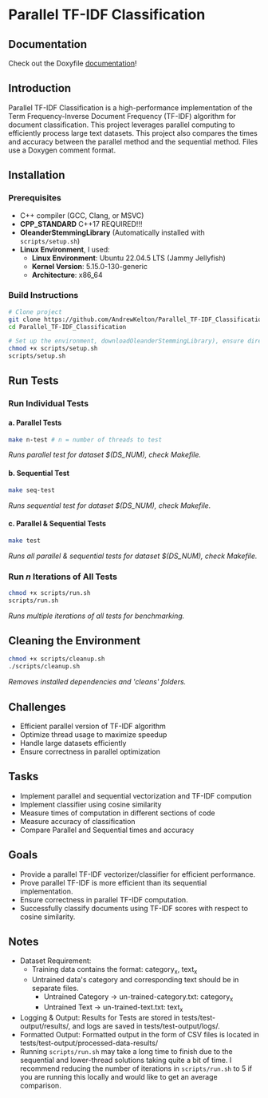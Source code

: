 # Parallel TF-IDF Classification

## Documentation
Check out the Doxyfile <a href="https://andrewkelton.me/parallel-tf-idf-project/index.html" target="_blank">documentation</a>!
<!--<a href="https://andrewkelton.me/parallel-tf-idf-project/index.html" target="_blank">Documentation</a> -->

## Introduction
Parallel TF-IDF Classification is a high-performance implementation of the Term Frequency-Inverse Document Frequency (TF-IDF) algorithm for document classification. This project leverages parallel computing to efficiently process large text datasets. This project also compares the times and accuracy between the parallel method and the sequential method. Files use a Doxygen comment format.

## Installation
### Prerequisites
- C++ compiler (GCC, Clang, or MSVC)
- **CPP_STANDARD** C++17 REQUIRED!!!
- **OleanderStemmingLibrary** (Automatically installed with `scripts/setup.sh`)
- **Linux Environment**, I used:
    - **Linux Environment**: Ubuntu 22.04.5 LTS (Jammy Jellyfish)  
    - **Kernel Version**: 5.15.0-130-generic  
    - **Architecture**: x86_64  

### Build Instructions
```bash
# Clone project
git clone https://github.com/AndrewKelton/Parallel_TF-IDF_Classification.git
cd Parallel_TF-IDF_Classification

# Set up the environment, downloadOleanderStemmingLibrary), ensure directories are present
chmod +x scripts/setup.sh
scripts/setup.sh 
```

## Run Tests
### Run Individual Tests
#### a. Parallel Tests
```bash
make n-test # n = number of threads to test
```
_Runs parallel test for dataset $(DS_NUM), check Makefile._
#### b. Sequential Test
```bash
make seq-test
```
_Runs sequential test for dataset $(DS_NUM), check Makefile._

#### c. Parallel & Sequential Tests
```bash
make test 
```
_Runs all parallel & sequential tests for dataset $(DS_NUM), check Makefile._

### Run _n_ Iterations of All Tests
```bash
chmod +x scripts/run.sh
scripts/run.sh
```
_Runs multiple iterations of all tests for benchmarking._


## Cleaning the Environment
```bash
chmod +x scripts/cleanup.sh
./scripts/cleanup.sh
```
_Removes installed dependencies and 'cleans' folders._


## Challenges
* Efficient parallel version of TF-IDF algorithm
* Optimize thread usage to maximize speedup
* Handle large datasets efficiently
* Ensure correctness in parallel optimization

## Tasks
* Implement parallel and sequential vectorization and TF-IDF compution
* Implement classifier using cosine similarity
* Measure times of computation in different sections of code
* Measure accuracy of classification
* Compare Parallel and Sequential times and accuracy

## Goals
* Provide a parallel TF-IDF vectorizer/classifier for efficient performance.
* Prove parallel TF-IDF is more efficient than its sequential implementation.
* Ensure correctness in parallel TF-IDF computation.
* Successfully classify documents using TF-IDF scores with respect to cosine similarity.


## Notes
* Dataset Requirement: 
    * Training data contains the format: category<sub>x</sub>, text<sub>x</sub>
    * Untrained data's category and corresponding text should be in separate files. 
        - Untrained Category → un-trained-category.txt: category<sub>x</sub>
        - Untrained Text → un-trained-text.txt: text<sub>x</sub>
* Logging & Output: Results for Tests are stored in tests/test-output/results/, and logs are saved in tests/test-output/logs/. 
* Formatted Output: Formatted output in the form of CSV files is located in tests/test-output/processed-data-results/
* Running `scripts/run.sh` may take a long time to finish due to the sequential and lower-thread solutions taking quite a bit of time. I recommend reducing the number of iterations in `scripts/run.sh` to 5 if you are running this locally and would like to get an average comparison.

